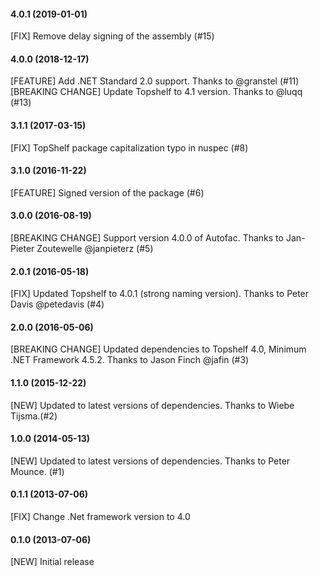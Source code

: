 #### 4.0.1 (2019-01-01)

[FIX] Remove delay signing of the assembly (#15)

#### 4.0.0 (2018-12-17)

[FEATURE] Add .NET Standard 2.0 support. Thanks to @granstel (#11)
[BREAKING CHANGE] Update Topshelf to 4.1 version. Thanks to @luqq (#13)

#### 3.1.1 (2017-03-15)

[FIX] TopShelf package capitalization typo in nuspec (#8)

#### 3.1.0 (2016-11-22)

[FEATURE] Signed version of the package (#6)

#### 3.0.0 (2016-08-19)

[BREAKING CHANGE] Support version 4.0.0 of Autofac. Thanks to Jan-Pieter Zoutewelle @janpieterz (#5)

#### 2.0.1 (2016-05-18)

[FIX] Updated Topshelf to 4.0.1 (strong naming version). Thanks to Peter Davis @petedavis (#4)

#### 2.0.0 (2016-05-06)

[BREAKING CHANGE] Updated dependencies to Topshelf 4.0, Minimum .NET Framework 4.5.2. Thanks to Jason Finch @jafin (#3)

#### 1.1.0 (2015-12-22)

[NEW] Updated to latest versions of dependencies. Thanks to Wiebe Tijsma.(#2)

#### 1.0.0 (2014-05-13)

[NEW] Updated to latest versions of dependencies. Thanks to Peter Mounce. (#1)

#### 0.1.1 (2013-07-06)

[FIX] Change .Net framework version to 4.0

#### 0.1.0 (2013-07-06)

[NEW] Initial release
